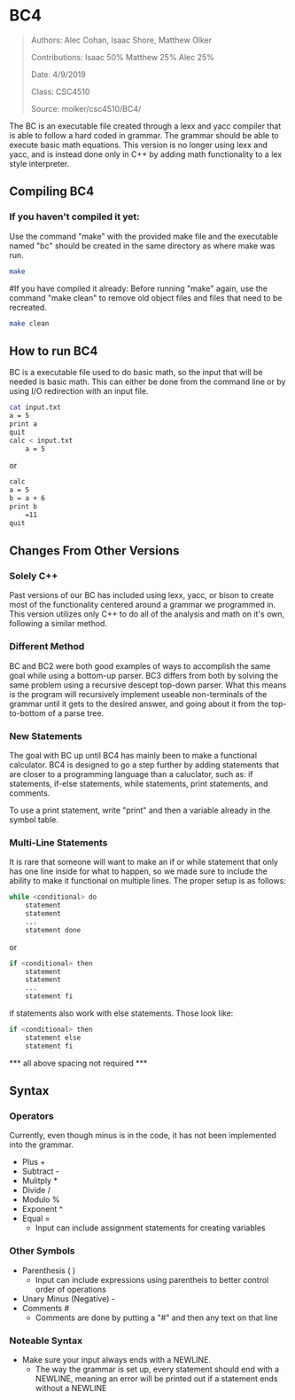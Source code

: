 # BC4
> Authors: Alec Cohan, Isaac Shore, Matthew Olker 
>
> Contributions: Isaac 50% Matthew 25% Alec 25%
>
> Date: 4/9/2019
> 
> Class: CSC4510
>
> Source: molker/csc4510/BC4/

The BC is an executable file created through a lexx and yacc compiler that is able to follow a hard coded in grammar. The grammar should be able to execute basic math equations. This version is no longer using lexx and yacc, and is instead done only in C++ by adding math functionality to a lex style interpreter. 

## Compiling BC4
### If you haven't compiled it yet:
Use the command "make" with the provided make file and the executable named "bc" should be created in the same directory as where make was run.
```bash
make
```

#If you have compiled it already:
Before running "make" again, use the command "make clean" to remove old object files and files that need to be recreated. 
```bash
make clean
```

## How to run BC4
BC is a executable file used to do basic math, so the input that will be needed is basic math. This can either be done from the command line or by using I/O redirection with an input file. 
```bash
cat input.txt
a = 5
print a
quit
calc < input.txt
	a = 5
```
or 
```bash
calc
a = 5
b = a + 6
print b
	=11
quit
```

## Changes From Other Versions
### Solely C++
Past versions of our BC has included using lexx, yacc, or bison to create most of the functionality centered around a grammar we programmed in. This version utilizes only C++ to do all of the analysis and math on it's own, following a similar method. 

### Different Method
BC and BC2 were both good examples of ways to accomplish the same goal while using a bottom-up parser. BC3 differs from both by solving the same problem using a recursive descept top-down parser. What this means is the program will recursively implement useable non-terminals of the grammar until it gets to the desired answer, and going about it from the top-to-bottom of a parse tree.

### New Statements
The goal with BC up until BC4 has mainly been to make a functional calculator. BC4 is designed to go a step further by adding statements that are closer to a programming language than a caluclator, such as: if statements, if-else statements, while statements, print statements, and comments. 

To use a print statement, write "print" and then a variable already in the symbol table.

### Multi-Line Statements
It is rare that someone will want to make an if or while statement that only has one line inside for what to happen, so we made sure to include the ability to make it functional on multiple lines. The proper setup is as follows: 
```bash
while <conditional> do
	statement
	statement
	...
	statement done
```
or
```bash
if <conditional> then
	statement
	statement
	...
	statement fi
```
if statements also work with else statements. Those look like:
```bash
if <conditional> then
	statement else
	statement fi
```
*** all above spacing not required ***

## Syntax
### Operators
Currently, even though minus is in the code, it has not been implemented into the grammar. 
* Plus +
* Subtract - 
* Mulitply *
* Divide /
* Modulo %
* Exponent ^ 
* Equal =
	* Input can include assignment statements for creating variables

### Other Symbols 
* Parenthesis ( )
	* Input can include expressions using parentheis to better control order of operations
* Unary Minus (Negative) - 
* Comments #
	* Comments are done by putting a "#" and then any text on that line

### Noteable Syntax
* Make sure your input always ends with a NEWLINE.
	* The way the grammar is set up, every statement should end with a NEWLINE, meaning an error will be printed out if a statement ends without a NEWLINE